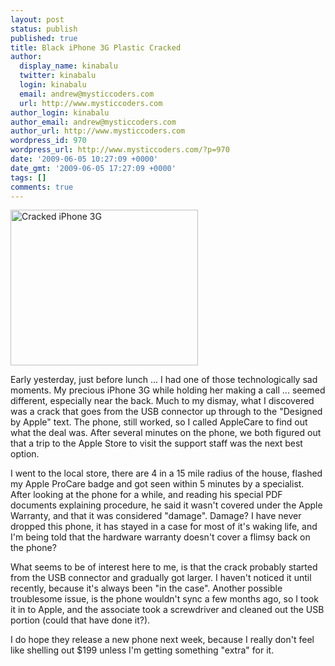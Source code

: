 ```yaml
---
layout: post
status: publish
published: true
title: Black iPhone 3G Plastic Cracked
author:
  display_name: kinabalu
  twitter: kinabalu
  login: kinabalu
  email: andrew@mysticcoders.com
  url: http://www.mysticcoders.com
author_login: kinabalu
author_email: andrew@mysticcoders.com
author_url: http://www.mysticcoders.com
wordpress_id: 970
wordpress_url: http://www.mysticcoders.com/?p=970
date: '2009-06-05 10:27:09 +0000'
date_gmt: '2009-06-05 17:27:09 +0000'
tags: []
comments: true
---
```

<img src="https://www.mysticcoders.com/wp-content/uploads/2009/06/img_00261-300x249.jpg" alt="Cracked iPhone 3G" title="Cracked iPhone 3G" width="300" height="249" class="alignnone size-medium wp-image-972" />

Early yesterday, just before lunch ... I had one of those technologically sad moments.  My precious iPhone 3G while holding her making a call ... seemed different, especially near the back.  Much to my dismay, what I discovered was a crack that goes from the USB connector up through to the "Designed by Apple" text.  The phone, still worked, so I called AppleCare to find out what the deal was.  After several minutes on the phone, we both figured out that a trip to the Apple Store to visit the support staff was the next best option.


I went to the local store, there are 4 in a 15 mile radius of the house, flashed my Apple ProCare badge and got seen within 5 minutes by a specialist.  After looking at the phone for a while, and reading his special PDF documents explaining procedure, he said it wasn't covered under the Apple Warranty, and that it was considered "damage".  Damage?  I have never dropped this phone, it has stayed in a case for most of it's waking life, and I'm being told that the hardware warranty doesn't cover a flimsy back on the phone?


What seems to be of interest here to me, is that the crack probably started from the USB connector and gradually got larger.  I haven't noticed it until recently, because it's always been "in the case".  Another possible troublesome issue, is the phone wouldn't sync a few months ago, so I took it in to Apple, and the associate took a screwdriver and cleaned out the USB portion (could that have done it?).


I do hope they release a new phone next week, because I really don't feel like shelling out $199 unless I'm getting something "extra" for it.

